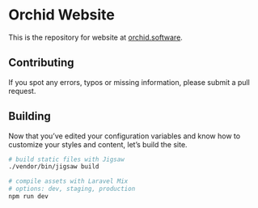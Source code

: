 # Orchid Website

This is the repository for website at [orchid.software](http://orchid.software).

## Contributing

If you spot any errors, typos or missing information, please submit a pull
request.

## Building 

Now that you’ve edited your configuration variables and know how to customize your styles and content, let’s build the site.

```bash
# build static files with Jigsaw
./vendor/bin/jigsaw build

# compile assets with Laravel Mix
# options: dev, staging, production
npm run dev
```
